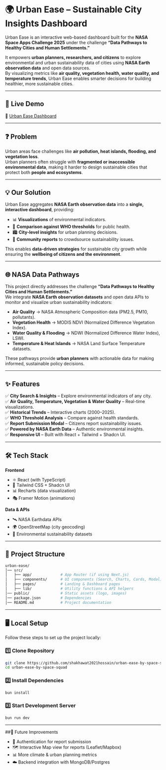 # 🌍 Urban Ease – Sustainable City Insights Dashboard  

Urban Ease is an interactive web-based dashboard built for the **NASA Space Apps Challenge 2025** under the challenge **“Data Pathways to Healthy Cities and Human Settlements.”**  

It empowers **urban planners, researchers, and citizens** to explore environmental and urban sustainability data of cities using **NASA Earth observation data** and open data sources.  
By visualizing metrics like **air quality, vegetation health, water quality, and temperature trends**, Urban Ease enables smarter decisions for building healthier, more sustainable cities.  

---

## 🚀 Live Demo  
🔗 [Urban Ease Dashboard](https://urban-ease-by-space-squad.vercel.app/)  

---

## ❓ Problem  

Urban areas face challenges like **air pollution, heat islands, flooding, and vegetation loss**.  
Urban planners often struggle with **fragmented or inaccessible environmental data**, making it harder to design sustainable cities that protect both **people and ecosystems**.  

---

## 💡 Our Solution  

Urban Ease aggregates **NASA Earth observation data** into a **single, interactive dashboard**, providing:  
- 📊 **Visualizations** of environmental indicators.  
- 🌱 **Comparison against WHO thresholds** for public health.  
- 🏙️ **City-level insights** for urban planning decisions.  
- 👥 **Community reports** to crowdsource sustainability issues.  

This enables **data-driven strategies** for sustainable city growth while ensuring the **wellbeing of citizens and the environment**.  

---

## 🌐 NASA Data Pathways  

This project directly addresses the challenge **“Data Pathways to Healthy Cities and Human Settlements.”**  
We integrate **NASA Earth observation datasets** and open data APIs to monitor and visualize urban sustainability indicators:  

- **Air Quality** → NASA Atmospheric Composition data (PM2.5, PM10, pollutants).  
- **Vegetation Health** → MODIS NDVI (Normalized Difference Vegetation Index).  
- **Water Quality & Flooding** → NDWI (Normalized Difference Water Index), LSWI.  
- **Temperature & Heat Islands** → NASA Land Surface Temperature datasets.  

These pathways provide **urban planners** with actionable data for making informed, sustainable policy decisions.  

---

## ✨ Features  

✅ **City Search & Insights** – Explore environmental indicators of any city.  
✅ **Air Quality, Temperature, Vegetation & Water Quality** – Real-time visualizations.  
✅ **Historical Trends** – Interactive charts (2000–2025).  
✅ **WHO Threshold Analysis** – Compare against health standards.  
✅ **Report Submission Modal** – Citizens report sustainability issues.  
✅ **Powered by NASA Earth Data** – Authentic environmental insights.  
✅ **Responsive UI** – Built with React + Tailwind + Shadcn UI.  

---

## 🛠️ Tech Stack  

**Frontend**  
- ⚛️ React (with TypeScript)  
- 🎨 Tailwind CSS + Shadcn UI  
- 📊 Recharts (data visualization)  
- 🎭 Framer Motion (animations)  

**Data & APIs**  
- 🛰️ NASA Earthdata APIs  
- 🌍 OpenStreetMap (city geocoding)  
- 📡 Environmental sustainability datasets  

---

## 📂 Project Structure  

```bash
urban-ease/
│── src/
│   ├── app/             # App Router (if using Next.js)
│   ├── components/      # UI components (Search, Charts, Cards, Modal)
│   ├── pages/           # Landing & Dashboard pages
│   ├── lib/             # Utility functions & API helpers
│── public/              # Static assets (logo, images)
│── package.json         # Dependencies
│── README.md            # Project documentation
```

---

## 🖥️ Local Setup

Follow these steps to set up the project locally:

### 1️⃣ Clone Repository
```bash
git clone https://github.com/shakhawat2021hossain/urban-ease-by-space-squad.git
cd urban-ease-by-space-squad
```
### 2️⃣ Install Dependencies
```bash
bun install
```
### 3️⃣ Start Development Server
```bash
bun run dev
```

---

##📌 Future Improvements
- 🔐 Authentication for report submission
- 🗺️ Interactive Map view for reports (Leaflet/Mapbox)
- 📊 More climate & urban planning metrics
- ☁️ Backend integration with MongoDB/Postgres

